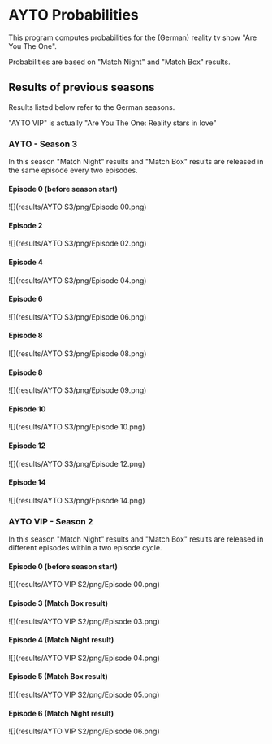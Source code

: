 # AYTO Probabilities

This program computes probabilities for the (German) reality tv show "Are You The One".

Probabilities are based on "Match Night" and "Match Box" results.


## Results of previous seasons
Results listed below refer to the German seasons.

"AYTO VIP" is actually "Are You The One: Reality stars in love"

### AYTO - Season 3
In this season "Match Night" results and "Match Box" results are released in the same episode every two episodes.

#### Episode 0 (before season start)
![](results/AYTO S3/png/Episode 00.png)
#### Episode 2
![](results/AYTO S3/png/Episode 02.png)
#### Episode 4
![](results/AYTO S3/png/Episode 04.png)
#### Episode 6
![](results/AYTO S3/png/Episode 06.png)
#### Episode 8
![](results/AYTO S3/png/Episode 08.png)
#### Episode 8
![](results/AYTO S3/png/Episode 09.png)
#### Episode 10
![](results/AYTO S3/png/Episode 10.png)
#### Episode 12
![](results/AYTO S3/png/Episode 12.png)
#### Episode 14
![](results/AYTO S3/png/Episode 14.png)

### AYTO VIP - Season 2
In this season "Match Night" results and "Match Box" results are released in different episodes within a two episode cycle.

#### Episode 0 (before season start)
![](results/AYTO VIP S2/png/Episode 00.png)
#### Episode 3 (Match Box result)
![](results/AYTO VIP S2/png/Episode 03.png)
#### Episode 4 (Match Night result)
![](results/AYTO VIP S2/png/Episode 04.png)
#### Episode 5 (Match Box result)
![](results/AYTO VIP S2/png/Episode 05.png)
#### Episode 6 (Match Night result)
![](results/AYTO VIP S2/png/Episode 06.png)